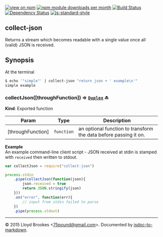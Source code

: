 [![view on npm](http://img.shields.io/npm/v/collect-json.svg)](https://www.npmjs.org/package/collect-json)
[![npm module downloads per month](http://img.shields.io/npm/dm/collect-json.svg)](https://www.npmjs.org/package/collect-json)
[![Build Status](https://travis-ci.org/75lb/collect-json.svg?branch=master)](https://travis-ci.org/75lb/collect-json)
[![Dependency Status](https://david-dm.org/75lb/collect-json.svg)](https://david-dm.org/75lb/collect-json)
[![js-standard-style](https://img.shields.io/badge/code%20style-standard-brightgreen.svg)](https://github.com/feross/standard)

<a name="module_collect-json"></a>
## collect-json
Returns a stream which becomes readable with a single value once all (valid) JSON is received.

## Synopsis
At the terminal
```sh
$ echo '"simple"' | collect-json "return json + ' example\n'"
simple example
```

<a name="exp_module_collect-json--collectJson"></a>
### collectJson([throughFunction]) ⇒ <code>[Duplex](https://nodejs.org/api/stream.html#stream_class_stream_duplex)</code> ⏏
**Kind**: Exported function  

| Param | Type | Description |
| --- | --- | --- |
| [throughFunction] | <code>function</code> | an optional function to transform the data before passing it on. |

**Example**  
An example command-line client script - JSON received at stdin is stamped with `received` then written to stdout.
```js
var collectJson = require("collect-json")

process.stdin
    .pipe(collectJson(function(json){
        json.received = true
        return JSON.stringify(json)
    }))
    .on("error", function(err){
        // input from stdin failed to parse
    })
    .pipe(process.stdout)
```

* * *

&copy; 2015 Lloyd Brookes \<75pound@gmail.com\>. Documented by [jsdoc-to-markdown](https://github.com/jsdoc2md/jsdoc-to-markdown).
